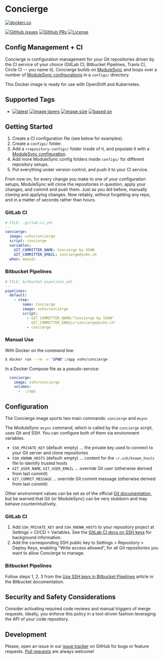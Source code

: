 Concierge
=========

[![dockeri.co](http://dockeri.co/image/vshn/concierge)](https://hub.docker.com/r/vshn/concierge/)

[![GitHub issues](https://img.shields.io/github/issues-raw/vshn/docker-concierge.svg)](https://github.com/vshn/docker-concierge/issues
) [![GitHub PRs](https://img.shields.io/github/issues-pr-raw/vshn/docker-concierge.svg)](https://github.com/vshn/docker-concierge/pulls
) [![License](https://img.shields.io/github/license/vshn/docker-concierge.svg)](https://github.com/vshn/docker-concierge/blob/master/LICENSE)

Config Management + CI
----------------------

Concierge is configuration management for your Git repositories driven by the CI service of your choice (GitLab CI, Bitbucket Pipelines, Travis CI, Circle CI -- you name it).
Concierge builds on [ModuleSync](https://github.com/vshn/docker-modulesync/) and loops over a number of [ModuleSync configurations](
https://github.com/puppetlabs/modulesync_configs) in a `configs/` directory.

This Docker image is ready for use with OpenShift and Kubernetes.

Supported Tags
--------------

- [![latest](
  https://img.shields.io/badge/latest-blue.svg?colorA=22313f&colorB=4a637b&logo=docker)](
  https://github.com/vshn/docker-concierge/blob/master/Dockerfile) [![image layers](
  https://img.shields.io/microbadger/layers/vshn/concierge/latest.svg)](
  https://microbadger.com/images/vshn/concierge) [![image size](
  https://img.shields.io/microbadger/image-size/vshn/concierge/latest.svg)](
  https://microbadger.com/images/vshn/concierge) [![based on](
  https://img.shields.io/badge/Git-master-grey.svg?colorA=5a5b5c&colorB=9a9b9c&logo=github)](
  https://github.com/vshn/docker-concierge)

Getting Started
---------------

1. Create a CI configuration file (see below for examples).
1. Create a `configs/` folder.
1. Add a `<repository-config>/` folder inside of it, and populate it with a [
   ModuleSync configuration](https://github.com/puppetlabs/modulesync_configs).
1. Add more ModuleSync config folders inside `configs/` for different repository setups.
1. Put everything under version control, and push it to your CI service.

From now on, for every change you make to one of your configuration setups, ModuleSync
will clone the repositories in question, apply your changes, and commit and push them.
Just as you did before, manually cloning and applying changes.
Now reliably, without forgetting any repo, and in a matter of seconds rather than hours.

### GitLab CI

```yaml
# FILE: .gitlab-ci.yml
---
concierge:
  image: vshn/concierge
  script: concierge
  variables:
    GIT_COMMITTER_NAME: Concierge by VSHN
    GIT_COMMITTER_EMAIL: concierge@vshn.ch
  when: manual
```

### Bitbucket Pipelines

```yaml
# FILE: bitbucket-pipelines.yml
---
pipelines:
  default:
    - step:
        name: Concierge
        image: vshn/concierge
        script:
          - GIT_COMMITTER_NAME="Concierge by VSHN"
            GIT_COMMITTER_EMAIL="concierge@vshn.ch"
          - concierge
```

### Manual Use

With Docker on the command line:

```bash
$ docker run --rm -v "$PWD":/app vshn/concierge
```

In a Docker Compose file as a pseudo-service:

```yaml
  concierge:
    image: vshn/concierge
    volumes:
      - .:/app
```

Configuration
-------------

The Concierge image sports two main commands: `concierge` and `msync`

The ModuleSync `msync` command, which is called by the `concierge` script, uses Git and SSH. You can configure both of them via environment variables.

- `SSH_PRIVATE_KEY` (default: empty) ... the private key used to connect to your Git server and clone repositories
- `SSH_KNOWN_HOSTS` (default: empty) ... content for the `~/.ssh/known_hosts` file to identify trusted hosts
- `GIT_USER_NAME`, `GIT_USER_EMAIL` ... override Git user (otherwise derived from last commit)
- `GIT_COMMIT_MESSAGE` ... override Git commit message (otherwise derived from last commit)

Other environment values can be set as of the official [Git documentation](
https://git-scm.com/book/en/v2/Git-Internals-Environment-Variables
), but be warned that Git (or ModuleSync) can be very stubborn and may behave counterintuitively.

### GitLab CI

1. Add `SSH_PRIVATE_KEY` and `SSH_KNOWN_HOSTS` to your repository project at Settings > CI/CD > Variables. See the [
   GitLab CI docs on SSH keys](https://docs.gitlab.com/ce/ci/ssh_keys/) for background information.
1. Add the corresponding SSH public key to Settings > Repository > Deploy Keys, enabling "Write access allowed", for all Git repositories you want to allow Concierge to manage.

### Bitbucket Pipelines

Follow steps 1, 2, 3 from the [Use SSH keys in Bitbucket Pipelines](
https://confluence.atlassian.com/bitbucket/use-ssh-keys-in-bitbucket-pipelines-847452940.html
) article in the Bitbucket documentation.

Security and Safety Considerations
----------------------------------

Consider activating required code reviews and manual triggers of merge requests.
Ideally, you enforce this policy in a tool-driven fashion leveraging the API of your code repository.

Development
-----------

Please, open an issue in our [issue tracker](https://github.com/vshn/docker-concierge/issues
) on GitHub for bugs or feature requests. [Pull requests](
https://github.com/vshn/docker-concierge/pulls) are always welcome!
